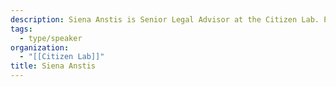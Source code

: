 ```yaml
---
description: Siena Anstis is Senior Legal Advisor at the Citizen Lab. Previously, she clerked at the Supreme Court of Canada and the Court of Appeal for Ontario and worked as a litigation attorney in New York and a refugee lawyer in Toronto.
tags:
  - type/speaker
organization:
  - "[[Citizen Lab]]"
title: Siena Anstis
---
```

